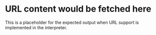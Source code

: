 # URL content would be fetched here
This is a placeholder for the expected output when URL support is implemented in the interpreter.